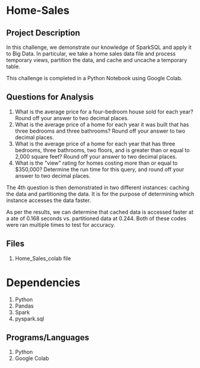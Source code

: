 # Home-Sales
 
## Project Description

In this challenge, we demonstrate our knowledge of SparkSQL and apply it to Big Data. In particular, we take a home sales data file and process temporary views, partition the data, and cache and uncache a temporary table. 

This challenge is completed in a Python Notebook using Google Colab.

## Questions for Analysis
1. What is the average price for a four-bedroom house sold for each year? Round off your answer to two decimal places.
2. What is the average price of a home for each year it was built that has three bedrooms and three bathrooms? Round off your answer to two decimal places.
3. What is the average price of a home for each year that has three bedrooms, three bathrooms, two floors, and is greater than or equal to 2,000 square feet? Round off your answer to two decimal places.
4. What is the "view" rating for homes costing more than or equal to $350,000? Determine the run time for this query, and round off your answer to two decimal places.

The 4th question is then demonstrated in two different instances: caching the data and partitioning the data. It is for the purpose of determining which instance accesses the data faster. 

As per the results, we can determine that cached data is accessed faster at a ate of 0.168 seconds vs. partitioned data at 0.244. Both of these codes were ran multiple times to test for accuracy. 

## Files
1. Home_Sales_colab file

# Dependencies
1. Python
2. Pandas
3. Spark
4. pyspark.sql

## Programs/Languages
1. Python
2. Google Colab
